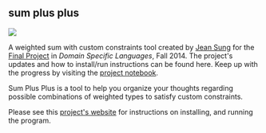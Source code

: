 ## sum plus plus
![](http://i.imgur.com/CrJds0B.png)


A weighted sum with custom constraints tool created by [Jean Sung](http://cs.hmc.edu/~jsung) for the [Final Project](http://www.cs.hmc.edu/~benw/teaching/cs111_fa14/project.html) in *Domain Specific Languages*, Fall 2014. The project's updates and how to install/run instructions can be found here. Keep up with the progress by visiting the [project notebook](https://github.com/jeansung/project-notebook). 

Sum Plus Plus is a tool to help you organize your thoughts regarding possible combinations of weighted types to satisfy custom constraints.

Please see this [project's website](http://jeansung.github.io/SumPlusPlus/) for instructions on installing, and running the program.  







